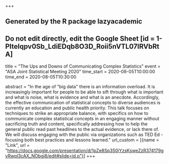 +++
## Generated by the R package lazyacademic
## Do not edit directly, edit the Google Sheet [id = 1-PItelqpv0Sb_LdiEDqb8O3D_Roii5nVTL07IRVbRtA]
title = "The Ups and Downs of Communicating Complex Statistics"
event = "ASA Joint Statistical Meeting 2020"
time_start = 2020-08-05T10:00:00
time_end = 2020-08-05T10:30:00

abstract = "In the age of "big data" there is an information overload. It is increasingly important for people to be able to sift through what is important and what is noise, what is evidence and what is an anecdote. Accordingly, the effective communication of statistical concepts to diverse audiences is currently an education and public health priority. This talk focuses on techniques to strike an appropriate balance, with specifics on how to communicate complex statistical concepts in an engaging manner without sacrificing truth and content, specifically addressing how to help the general public read past headlines to the actual evidence, or lack there of. We will discuss engaging with the public via organizations such as TED Ed - focusing both best practices and lessons learned."
url_custom = [{name = "Link", url = "https://docs.google.com/presentation/d/1pZe8Sp350iYzsKsweZzR374179gvRwpI3cAX_NObgj8/edit#slide=id.p"}]
+++

